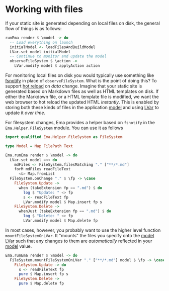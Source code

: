 # Working with files

If your static site is generated depending on local files on disk, the general flow of things is as follows:

```haskell
runEma render $ \model -> do
  -- Load everything on launch
  initialModel <- loadFilesAndBuildModel
  LVar.set model initialModel
  -- Continue to monitor and update the model
  observeFileSystem $ \action -> 
    LVar.modify model $ applyAction action
```

For monitoring local files on disk you would typically use something like [fsnotify](https://hackage.haskell.org/package/fsnotify) in place of `observeFileSystem`. What is the point of doing this? To support [hot reload](concepts/hot-reload.md) on _data_ change. Imagine that your static site is generated based on Markdown files as well as HTML templates on disk. If either the Markdown file, or a HTML template file is modified, we want the web browser to hot reload the updated HTML *instantly*. This is enabled by storing both these kinds of files in the application [model](guide/model.md) and using [LVar](concepts/lvar.md) to update it *over time*.

For filesystem changes, Ema provides a helper based on `fsnotify` in the `Ema.Helper.FileSystem` module. You can use it as follows

```haskell
import qualified Ema.Helper.FileSystem as FileSystem

type Model = Map FilePath Text

Ema.runEma render $ \model -> do
  LVar.set model =<< do
    mdFiles <- FileSystem.filesMatching "." ["**/*.md"]
    forM mdFiles readFileText
      <&> Map.fromList 
  FileSystem.onChange "." $ \fp -> \case
    FileSystem.Update ->
      when (takeExtension fp == ".md") $ do
        log $ "Update: " <> fp 
        s <- readFileText fp
        LVar.modify model $ Map.insert fp s
    FileSystem.Delete ->
      whenJust (takeExtension fp == ".md") $ do
        log $ "Delete: " <> fp
        LVar.modify model $ Map.delete fp
```

In most cases, however, you probably want to use the higher level function `mountFileSystemOnLVar`. It "mounts" the files you specify onto the [model LVar](concepts/lvar.md) such that any changes to them are *automatically* reflected in your [model](guide/model.md) value.

```haskell
Ema.runEma render $ \model -> do
  FileSystem.mountFileSystemOnLVar "." ["**/*.md"] model $ \fp -> \case
    FileSystem.Update -> do
      s <- readFileText fp
      pure $ Map.insert fp s
    FileSystem.Delete ->
      pure $ Map.delete fp
```